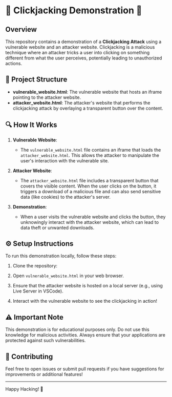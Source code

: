 # 🚨 Clickjacking Demonstration 🚨

## Overview
This repository contains a demonstration of a **Clickjacking Attack** using a vulnerable website and an attacker website. Clickjacking is a malicious technique where an attacker tricks a user into clicking on something different from what the user perceives, potentially leading to unauthorized actions.

## 📁 Project Structure
- **vulnerable_website.html**: The vulnerable website that hosts an iframe pointing to the attacker website.
- **attacker_website.html**: The attacker's website that performs the clickjacking attack by overlaying a transparent button over the content.

## 🔍 How It Works
1. **Vulnerable Website**: 
   - The `vulnerable_website.html` file contains an iframe that loads the `attacker_website.html`. This allows the attacker to manipulate the user's interaction with the vulnerable site.

2. **Attacker Website**:
   - The `attacker_website.html` file includes a transparent button that covers the visible content. When the user clicks on the button, it triggers a download of a malicious file and can also send sensitive data (like cookies) to the attacker's server.

3. **Demonstration**:
   - When a user visits the vulnerable website and clicks the button, they unknowingly interact with the attacker website, which can lead to data theft or unwanted downloads.

## ⚙️ Setup Instructions
To run this demonstration locally, follow these steps:

1. Clone the repository:

2. Open `vulnerable_website.html` in your web browser.

3. Ensure that the attacker website is hosted on a local server (e.g., using Live Server in VSCode).

4. Interact with the vulnerable website to see the clickjacking in action!

## ⚠️ Important Note
This demonstration is for educational purposes only. Do not use this knowledge for malicious activities. Always ensure that your applications are protected against such vulnerabilities.

## 💬 Contributing
Feel free to open issues or submit pull requests if you have suggestions for improvements or additional features!

---

Happy Hacking! 🎉